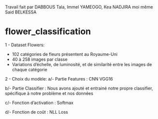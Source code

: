 Travail fait par DABBOUS Tala, Immel YAMEOGO, Kea NADJIRA moi même Said BELKESSA

# flower_classification

1 - Dataset Flowers:
- 102 catégories de fleurs présentent au Royaume-Uni
- 40 à 258 images par classe
- Variations d’échelle, de luminosité, et de similarité entre les images de chaque catégorie

2 - Choix du modèle: 
a/- Partie Features : CNN VGG16

b/- Partie Classifier : Nous avons ajouté et entrainé notre propre classifier, spécifique à notre problème et nos données

c/- Fonction d’activation : Softmax

d/- Fonction de coût : NLL Loss
